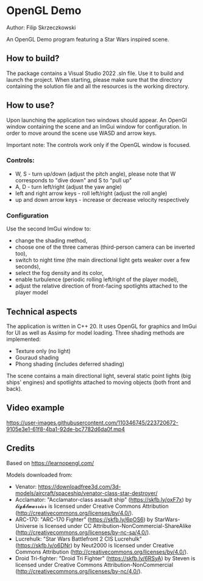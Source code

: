 ﻿# OpenGL Demo

Author: Filip Skrzeczkowski

An OpenGL Demo program featuring a Star Wars inspired scene.

## How to build?

The package contains a Visual Studio 2022 .sln file. Use it to build and launch the project.
When starting, please make sure that the directory containing the solution file and all the resources is the working directory.

## How to use?

Upon launching the application two windows should appear. An OpenGl window containing the scene and an ImGui window for configuration.
In order to move around the scene use WASD and arrow keys.

Important note: The controls work only if the OpenGL window is focused. 

### Controls: ###

 * W, S - turn up/down (adjust the pitch angle), please note that W corresponds to "dive down" and S to "pull up"
 * A, D - turn left/right (adjust the yaw angle)
 * left and right arrow keys - roll left/right (adjust the roll angle)
 * up and down arrow keys - increase or decrease velocity respectively

### Configuration ###

Use the second ImGui window to:
 * change the shading method,
 * choose one of the three cameras (third-person camera can be inverted too),
 * switch to night time (the main directional light gets weaker over a few seconds),
 * select the fog density and its color,
 * enable turbulence (periodic rolling left/right of the player model),
 * adjust the relative direction of front-facing spotlights attached to the player model

## Technical aspects

The application is written in C++ 20. It uses OpenGL for graphics and ImGui for UI as well as Assimp for model loading.
Three shading methods are implemented:
 * Texture only (no light)
 * Gouraud shading
 * Phong shading (includes deferred shading)

 The scene contains a main directional light, several static point lights (big ships' engines) and spotlights attached to moving objects
 (both front and back).
 
## Video example
 
https://user-images.githubusercontent.com/110346745/223720672-9105e3e1-61f8-4ba1-92de-bc7782d6da0f.mp4

## Credits ##
Based on https://learnopengl.com/

Models downloaded from:
 * Venator:
   https://downloadfree3d.com/3d-models/aircraft/spaceship/venator-class-star-destroyer/
 * Acclamator:
   "Acclamator-class assault ship" (https://skfb.ly/oxF7x) by 𝓵𝓲𝓰𝓱𝓽𝔀𝓪𝓻𝓻𝓲𝓸𝓻 is licensed under Creative Commons Attribution (http://creativecommons.org/licenses/by/4.0/).
 * ARC-170:
   "ARC-170 Fighter" (https://skfb.ly/6pOS6) by StarWars-Universe is licensed under CC Attribution-NonCommercial-ShareAlike (http://creativecommons.org/licenses/by-nc-sa/4.0/).
 * Lucrehulk:
   "Star Wars Battlefront 2 CIS Lucrehulk" (https://skfb.ly/o6DNr) by Neut2000 is licensed under Creative Commons Attribution (http://creativecommons.org/licenses/by/4.0/).
 * Droid Tri-fighter:
   "Droid Tri Fighter" (https://skfb.ly/6RSyA) by Steven is licensed under Creative Commons Attribution-NonCommercial (http://creativecommons.org/licenses/by-nc/4.0/).
